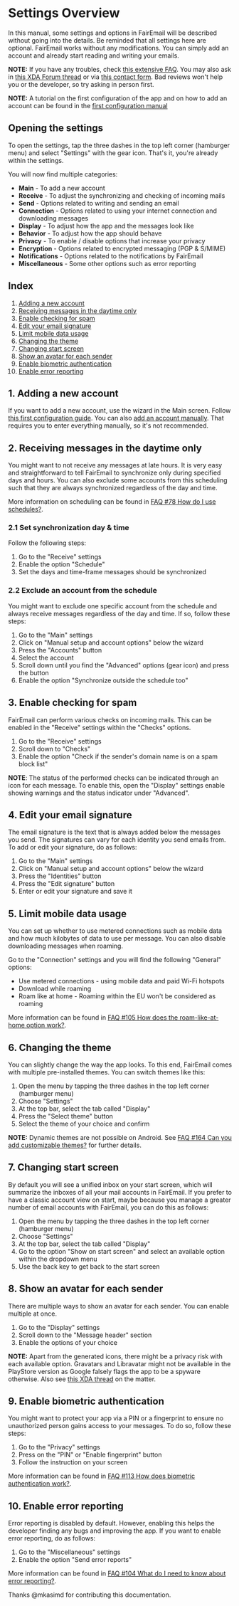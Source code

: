 # Settings Overview
In this manual, some settings and options in FairEmail will be described without going into the details.
Be reminded that all settings here are optional. FairEmail works without any modifications.
You can simply add an account and already start reading and writing your emails.

**NOTE:** If you have any troubles, check [this extensive FAQ](https://github.com/M66B/FairEmail/blob/master/FAQ.md).
You may also ask in [this XDA Forum thread](https://forum.xda-developers.com/t/app-5-0-fairemail-fully-featured-open-source-privacy-oriented-email-app.3824168/)
or via [this contact form](https://contact.faircode.eu/?product=fairemailsupport). Bad reviews won't help you or the developer, so try asking in person first.

**NOTE:** A tutorial on the first configuration of the app and on how to add an account can be found in the [first configuration manual](first-config.md)

## Opening the settings
To open the settings, tap the three dashes in the top left corner (hamburger menu) and select "Settings" with the gear icon.
That's it, you're already within the settings.

You will now find multiple categories:

* **Main** - To add a new account
* **Receive** - To adjust the synchronizing and checking of incoming mails
* **Send** - Options related to writing and sending an email
* **Connection** - Options related to using your internet connection and downloading messages
* **Display** - To adjust how the app and the messages look like
* **Behavior** - To adjust how the app should behave
* **Privacy** - To enable / disable options that increase your privacy
* **Encryption** - Options related to encrypted messaging (PGP & S/MIME)
* **Notifications** - Options related to the notifications by FairEmail
* **Miscellaneous** - Some other options such as error reporting

## Index

1. [Adding a new account](#1-adding-a-new-account)
2. [Receiving messages in the daytime only](#2-receiving-messages-in-the-daytime-only)
3. [Enable checking for spam](#3-enable-checking-for-spam)
4. [Edit your email signature](#4-edit-your-e-mail-signature)
5. [Limit mobile data usage](#5-limit-mobile-data-usage)
6. [Changing the theme](#6-changing-the-theme)
7. [Changing start screen](#7-changing-start-screen)
8. [Show an avatar for each sender](#8-show-an-avatar-for-each-sender)
9. [Enable biometric authentication](#9-enable-biometric-authentication)
10. [Enable error reporting](#10-enable-error-reporting)

## 1. Adding a new account
If you want to add a new account, use the wizard in the Main screen. Follow [this first configuration guide](first-config.md).
You can also [add an account manually](/manual-config.md). That requires you to enter everything manually, so it's not recommended.

## 2. Receiving messages in the daytime only
You might want to not receive any messages at late hours. It is very easy and straightforward to tell FairEmail to synchronize only during specified days and hours.
You can also exclude some accounts from this scheduling such that they are always synchronized regardless of the day and time.

More information on scheduling can be found in [FAQ #78 How do I use schedules?](https://github.com/M66B/FairEmail/blob/master/FAQ.md#user-content-faq78).

### 2.1 Set synchronization day & time
Follow the following steps:

1. Go to the "Receive" settings
2. Enable the option "Schedule"
3. Set the days and time-frame messages should be synchronized

### 2.2 Exclude an account from the schedule
You might want to exclude one specific account from the schedule and always receive messages regardless of the day and time.
If so, follow these steps:

1. Go to the "Main" settings
2. Click on "Manual setup and account options" below the wizard
3. Press the "Accounts" button
4. Select the account
5. Scroll down until you find the "Advanced" options (gear icon) and press the button
6. Enable the option "Synchronize outside the schedule too"


## 3. Enable checking for spam
FairEmail can perform various checks on incoming mails. This can be enabled in the "Receive" settings within the "Checks" options.

1. Go to the "Receive" settings
2. Scroll down to "Checks"
3. Enable the option "Check if the sender's domain name is on a spam block list"

**NOTE**: The status of the performed checks can be indicated through an icon for each message.
To enable this, open the "Display" settings enable showing warnings and the status indicator under "Advanced".



## 4. Edit your email signature
The email signature is the text that is always added below the messages you send. The signatures can vary for each identity you send emails from.
To add or edit your signature, do as follows:

1. Go to the "Main" settings
2. Click on "Manual setup and account options" below the wizard
3. Press the "Identities" button
4. Press the "Edit signature" button
5. Enter or edit your signature and save it

## 5. Limit mobile data usage
You can set up whether to use metered connections such as mobile data and how much kilobytes of data to use per message.
You can also disable downloading messages when roaming.

Go to the "Connection" settings and you will find the following "General" options:

* Use metered connections - using mobile data and paid Wi-Fi hotspots
* Download while roaming
* Roam like at home - Roaming within the EU won't be considered as roaming

More information can be found in [FAQ #105 How does the roam-like-at-home option work?](https://github.com/M66B/FairEmail/blob/master/FAQ.md#user-content-faq105).

## 6. Changing the theme
You can slightly change the way the app looks. To this end, FairEmail comes with multiple pre-installed themes.
You can switch themes like this:

1. Open the menu by tapping the three dashes in the top left corner (hamburger menu)
2. Choose "Settings"
3. At the top bar, select the tab called "Display"
4. Press the "Select theme" button
5. Select the theme of your choice and confirm

**NOTE:** Dynamic themes are not possible on Android.
See [FAQ #164 Can you add customizable themes?](https://github.com/M66B/FairEmail/blob/master/FAQ.md#user-content-faq164) for further details.

## 7. Changing start screen
By default you will see a unified inbox on your start screen, which will summarize the inboxes of all your mail accounts in FairEmail.
If you prefer to have a classic account view on start, maybe because you manage a greater number of email accounts with FairEmail,
you can do this as follows:

1. Open the menu by tapping the three dashes in the top left corner (hamburger menu)
2. Choose "Settings"
3. At the top bar, select the tab called "Display"
4. Go to the option "Show on start screen" and select an available option within the dropdown menu
5. Use the back key to get back to the start screen

## 8. Show an avatar for each sender
There are multiple ways to show an avatar for each sender. You can enable multiple at once.

1. Go to the "Display" settings
2. Scroll down to the "Message header" section
3. Enable the options of your choice

**NOTE:** Apart from the generated icons, there might be a privacy risk with each available option.
Gravatars and Libravatar might not be available in the PlayStore version as Google falsely flags the app to be a spyware otherwise. Also see [this XDA thread](https://forum.xda-developers.com/t/app-5-0-fairemail-fully-featured-open-source-privacy-oriented-email-app.3824168/page-1125#post-87018167) on the matter.

## 9. Enable biometric authentication
You might want to protect your app via a PIN or a fingerprint to ensure no unauthorized person gains access to your messages.
To do so, follow these steps:

1. Go to the "Privacy" settings
2. Press on the "PIN" or "Enable fingerprint" button
3. Follow the instruction on your screen

More information can be found in [FAQ #113 How does biometric authentication work?](https://github.com/M66B/FairEmail/blob/master/docs/FAQ-en-rGB.md#user-content-faq113).

## 10. Enable error reporting
Error reporting is disabled by default. However, enabling this helps the developer finding any bugs and improving the app.
If you want to enable error reporting, do as follows:

1. Go to the "Miscellaneous" settings
2. Enable the option "Send error reports"

More information can be found in [FAQ #104 What do I need to know about error reporting?](https://github.com/M66B/FairEmail/blob/master/FAQ.md#user-content-faq104).

Thanks @mkasimd for contributing this documentation.
